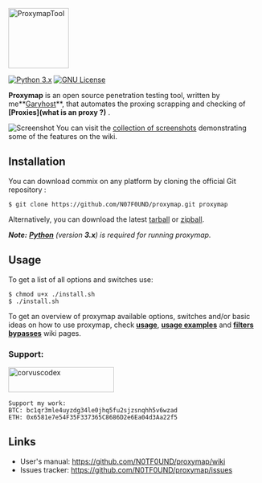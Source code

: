 <p align="left">
  <img alt="ProxymapTool" src="" height="120" />
  <p align="left">
    <a href="http://www.python.org/download/"><img alt="Python 3.x" src="https://img.shields.io/badge/python-3.x-yellow.svg"></a>
    <a href="https://github.com/N07F0UND/proxymap/blob/master/LICENSE.txt"><img alt="GNU License" src="https://img.shields.io/badge/license-GPLv3-red.svg"></a>
    <!-- <a href="https://github.com/N07F0UND/proxymap/issues?q=is%3Aissue+is%3Aclosed"><img alt="GitHub closed issues" src="https://img.shields.io/github/issues-closed-raw/commixproject/commix.svg?colorB=ff0000"></a> -->
  </p>
</p>

**Proxymap**  is an open source penetration testing tool, written by me**[Garyhost](https://github.com/N07F0UND)**, that automates the proxing scrapping and checking of **[Proxies](what is an proxy ?)** .

![Screenshot](https://imgur.com/HJH7CVC.png)
You can visit the [collection of screenshots](https://github.com/N07F0UND/proxymap/wiki/Screenshots) demonstrating some of the features on the wiki.

## Installation

You can download commix on any platform by cloning the official Git repository :

    $ git clone https://github.com/N07F0UND/proxymap.git proxymap

Alternatively, you can download the latest [tarball](https://github.com/N07F0UND/proxymap/tarball/master) or [zipball](https://github.com/commixproject/commix/zipball/master).

*__Note:__ **[Python](http://www.python.org/download/)** (version **3.x**) is required for running proxymap.*

## Usage

To get a list of all options and switches use:

    $ chmod u+x ./install.sh
    $ ./install.sh

To get an overview of proxymap available options, switches and/or basic ideas on how to use proxymap, check **[usage](https://github.com/N07F0UND/proxymap/wiki/Usage)**, **[usage examples](https://github.com/N07F0UND/proxymap/wiki/Usage-Examples)** and **[filters bypasses](https://github.com/N07F0UND/proxymap/wiki/Filters-Bypasses)** wiki pages.


<h3 align="left">Support:</h3>
<p>
    <a href="https://www.buymeacoffee.com/notfound">
        <img align="left" src="https://cdn.buymeacoffee.com/buttons/v2/default-yellow.png" height="50" width="210" alt="corvuscodex" />
    </a>
</p>

<br>
<br>
<br>

```
Support my work:
BTC: bc1qr3mle4uyzdg34le0jhq5fu2sjzsnqhh5v6wzad
ETH: 0x6581e7e54F35F337365C8686D2e6Ea04d3Aa22f5
```

## Links

* User's manual: https://github.com/N0TF0UND/proxymap/wiki
* Issues tracker: https://github.com/N0TF0UND/proxymap/issues
